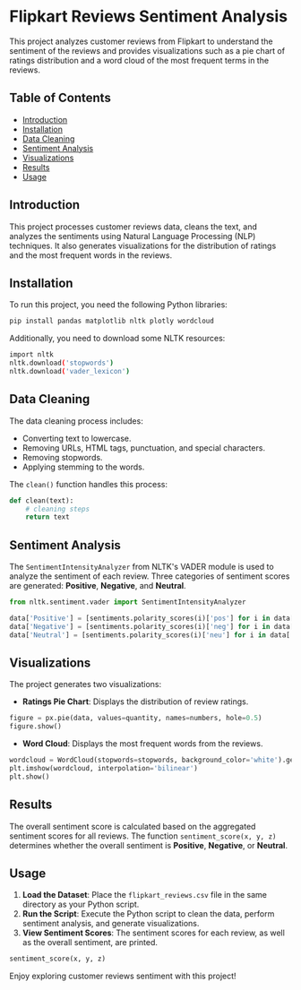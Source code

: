
# Flipkart Reviews Sentiment Analysis

This project analyzes customer reviews from Flipkart to understand the sentiment of the reviews and provides visualizations such as a pie chart of ratings distribution and a word cloud of the most frequent terms in the reviews.

## Table of Contents

- [Introduction](#introduction)
- [Installation](#installation)
- [Data Cleaning](#data-cleaning)
- [Sentiment Analysis](#sentiment-analysis)
- [Visualizations](#visualizations)
- [Results](#results)
- [Usage](#usage)

## Introduction

This project processes customer reviews data, cleans the text, and analyzes the sentiments using Natural Language Processing (NLP) techniques. It also generates visualizations for the distribution of ratings and the most frequent words in the reviews.

## Installation

To run this project, you need the following Python libraries:

```bash
pip install pandas matplotlib nltk plotly wordcloud
```

Additionally, you need to download some NLTK resources:

```bash
import nltk
nltk.download('stopwords')
nltk.download('vader_lexicon')
```

## Data Cleaning

The data cleaning process includes:
- Converting text to lowercase.
- Removing URLs, HTML tags, punctuation, and special characters.
- Removing stopwords.
- Applying stemming to the words.

The `clean()` function handles this process:

```python
def clean(text):
    # cleaning steps
    return text
```

## Sentiment Analysis

The `SentimentIntensityAnalyzer` from NLTK's VADER module is used to analyze the sentiment of each review. Three categories of sentiment scores are generated: **Positive**, **Negative**, and **Neutral**.

```python
from nltk.sentiment.vader import SentimentIntensityAnalyzer

data['Positive'] = [sentiments.polarity_scores(i)['pos'] for i in data['Review']]
data['Negative'] = [sentiments.polarity_scores(i)['neg'] for i in data['Review']]
data['Neutral'] = [sentiments.polarity_scores(i)['neu'] for i in data['Review']]
```

## Visualizations

The project generates two visualizations:
- **Ratings Pie Chart**: Displays the distribution of review ratings.
  
```python
figure = px.pie(data, values=quantity, names=numbers, hole=0.5)
figure.show()
```

- **Word Cloud**: Displays the most frequent words from the reviews.

```python
wordcloud = WordCloud(stopwords=stopwords, background_color='white').generate(text)
plt.imshow(wordcloud, interpolation='bilinear')
plt.show()
```

## Results

The overall sentiment score is calculated based on the aggregated sentiment scores for all reviews. The function `sentiment_score(x, y, z)` determines whether the overall sentiment is **Positive**, **Negative**, or **Neutral**.

## Usage

1. **Load the Dataset**: Place the `flipkart_reviews.csv` file in the same directory as your Python script.
2. **Run the Script**: Execute the Python script to clean the data, perform sentiment analysis, and generate visualizations.
3. **View Sentiment Scores**: The sentiment scores for each review, as well as the overall sentiment, are printed.

```python
sentiment_score(x, y, z)
```

Enjoy exploring customer reviews sentiment with this project!
